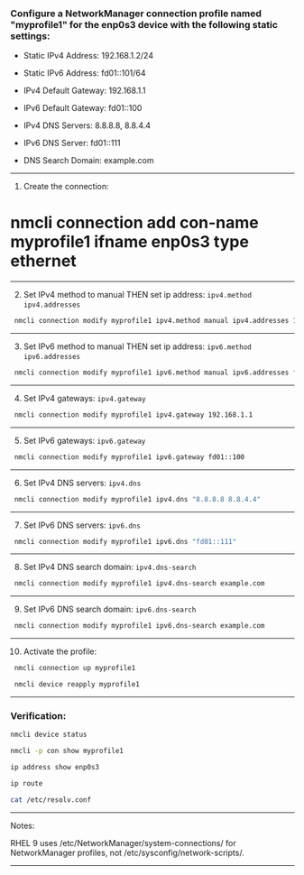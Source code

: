 ### Configure a NetworkManager connection profile named "myprofile1" for the enp0s3 device with the following static settings:

- Static IPv4 Address: 192.168.1.2/24

- Static IPv6 Address: fd01::101/64

- IPv4 Default Gateway: 192.168.1.1

- IPv6 Default Gateway: fd01::100

- IPv4 DNS Servers: 8.8.8.8, 8.8.4.4

- IPv6 DNS Server: fd01::111

- DNS Search Domain: example.com



________________________________________________________________________________________________

1. Create the connection:

# nmcli connection add con-name myprofile1 ifname enp0s3 type ethernet

________________________________________________________________________________________________


2. Set IPv4 method to manual THEN set ip address: `ipv4.method` `ipv4.addresses`

```bash
 nmcli connection modify myprofile1 ipv4.method manual ipv4.addresses 192.168.1.2/24
```
________________________________________________________________________________________________


3. Set IPv6 method to manual THEN set ip address: `ipv6.method` `ipv6.addresses`

```bash
 nmcli connection modify myprofile1 ipv6.method manual ipv6.addresses fd01::101/64
```
________________________________________________________________________________________________

4. Set IPv4 gateways: `ipv4.gateway`

```bash
 nmcli connection modify myprofile1 ipv4.gateway 192.168.1.1
```
________________________________________________________________________________________________

5. Set IPv6 gateways: `ipv6.gateway`

```bash
 nmcli connection modify myprofile1 ipv6.gateway fd01::100
```
________________________________________________________________________________________________

6. Set IPv4 DNS servers:  `ipv4.dns`

```bash
 nmcli connection modify myprofile1 ipv4.dns "8.8.8.8 8.8.4.4"
```
________________________________________________________________________________________________

7. Set IPv6 DNS servers: `ipv6.dns`

```bash
 nmcli connection modify myprofile1 ipv6.dns "fd01::111"
```

________________________________________________________________________________________________

8. Set IPv4 DNS search domain: `ipv4.dns-search`

```bash
 nmcli connection modify myprofile1 ipv4.dns-search example.com
```
________________________________________________________________________________________________

9. Set IPv6 DNS search domain: `ipv6.dns-search`

```bash
 nmcli connection modify myprofile1 ipv6.dns-search example.com
```
________________________________________________________________________________________________

10. Activate the profile:

```bash
 nmcli connection up myprofile1

 nmcli device reapply myprofile1
```

________________________________________________________________________________________________

### Verification:

```bash
nmcli device status

nmcli -p con show myprofile1

ip address show enp0s3

ip route

cat /etc/resolv.conf
```


________________________________________________________________________________________________

Notes:

RHEL 9 uses /etc/NetworkManager/system-connections/ for NetworkManager profiles, not /etc/sysconfig/network-scripts/.

________________________________________________________________________________________________

